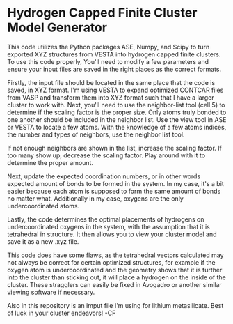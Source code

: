 # Hydrogen Capped Finite Cluster Model Generator
This code utilizes the Python packages ASE, Numpy, and Scipy to turn exported XYZ structures from VESTA into hydrogen capped finite clusters.
To use this code properly, You'll need to modify a few parameters and ensure your input files are saved in the right places as the correct formats.

Firstly, the input file should be located in the same place that the code is saved, in XYZ format. I'm using VESTA to expand optimized CONTCAR files from VASP and transform them into XYZ format such that I have a larger cluster to work with.
Next, you'll need to use the neighbor-list tool (cell 5) to determine if the scaling factor is the proper size. Only atoms truly bonded to one another should be included in the neighbor list. Use the view tool in ASE or VESTA to locate a few atoms. With the knowledge of a few atoms indices, the number and types of neighbors, use the neighbor list tool.

If not enough neighbors are shown in the list, increase the scaling factor. If too many show up, decrease the scaling factor. Play around with it to determine the proper amount.

Next, update the expected coordination numbers, or in other words expected amount of bonds to be formed in the system. In my case, it's a bit easier because each atom is supposed to form the same amount of bonds no matter what. Additionally in my case, oxygens are the only undercoordinated atoms.

Lastly, the code determines the optimal placements of hydrogens on undercoordinated oxygens in the system, with the assumption that it is tetrahedral in structure. It then allows you to view your cluster model and save it as a new .xyz file.

This code does have some flaws, as the tetrahedral vectors calculated may not always be correct for certain optimized structures, for example if the  oxygen atom is undercoordinated and the geometry shows that it is further into the cluster than sticking out, it will place a hydrogen on the inside of the cluster. These stragglers can easily be fixed in Avogadro or another similar viewing software if necessary.

Also in this repository is an imput file I'm using for lithium metasilicate.
Best of luck in your cluster endeavors!
-CF
